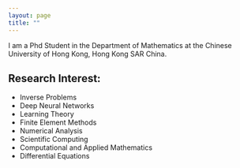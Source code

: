 ```yaml
---
layout: page
title: ""
---
```


I am a Phd Student in the Department of Mathematics at the Chinese University of Hong Kong, Hong Kong SAR China. 

## Research Interest: 
- Inverse Problems 
- Deep Neural Networks 
- Learning Theory
- Finite Element Methods
- Numerical Analysis 
- Scientific Computing 
- Computational and Applied Mathematics 
- Differential Equations  
